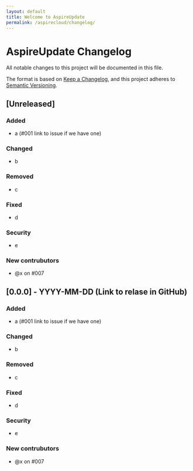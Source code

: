 ```yaml
---
layout: default
title: Welcome to AspireUpdate
permalink: /aspirecloud/changelog/
---
```


# AspireUpdate Changelog

All notable changes to this project will be documented in this file.

The format is based on [Keep a Changelog](https://keepachangelog.com/en/1.1.0/),
and this project adheres to [Semantic Versioning](https://semver.org/spec/v2.0.0.html).

## [Unreleased]

### Added

- a (#001 link to issue if we have one)

### Changed

- b

### Removed

- c

### Fixed

- d

### Security 

- e

### New contrubutors  

- @x on #007


## [0.0.0] - YYYY-MM-DD  (Link to relase in GitHub)

### Added

- a (#001 link to issue if we have one)

### Changed

- b

### Removed

- c

### Fixed

- d

### Security 

- e

### New contrubutors  

- @x on #007


